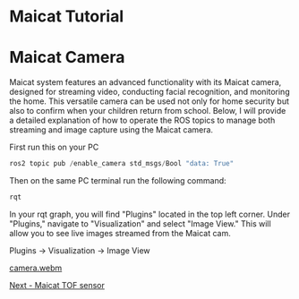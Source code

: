 # Maicat Tutorial
# Maicat Camera
Maicat system features an advanced functionality with its Maicat camera, designed for streaming video, conducting facial recognition, and monitoring the home. This versatile camera can be used not only for home security but also to confirm when your children return from school. Below, I will provide a detailed explanation of how to operate the ROS topics to manage both streaming and image capture using the Maicat camera.


First run this on your PC

```python
ros2 topic pub /enable_camera std_msgs/Bool "data: True"
```

Then on the same PC terminal run the following command:
```python
rqt
```
In your rqt graph, you will find "Plugins" located in the top left corner. Under "Plugins," navigate to "Visualization" and select "Image View." This will allow you to see live images streamed from the Maicat cam.

Plugins -> Visualization -> Image View

[camera.webm](https://github.com/macroact/maicat_tutorial/assets/106013071/eb620e88-22f9-40d6-8518-54440af4eda2)


[Next - Maicat TOF sensor](../05_maicat_tof_sensor/README.md)
